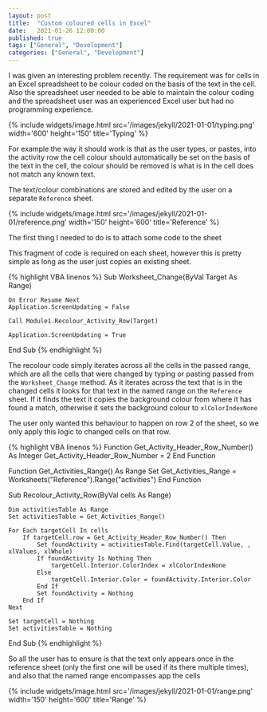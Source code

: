 ```yaml
---
layout: post
title:  "Custom coloured cells in Excel"
date:   2021-01-26 12:00:00
published: true
tags: ["General", "Development"]
categories: ["General", "Development"]
---
```


I was given an interesting problem recently. The requirement was for cells in an Excel spreadsheet to be colour coded on the basis of the text in the cell. Also the spreadsheet user needed to be able to maintain the colour coding and the spreadsheet user was an experienced Excel user but had no programming experience.

{% include widgets/image.html src='/images/jekyll/2021-01-01/typing.png' width='600' height='150' title='Typing' %}

For example the way it should work is that as the user types, or pastes, into the activity row the cell colour should automatically be set on the basis of the text in the cell, the colour should be removed is what is in the cell does not match any known text.

The text/colour combinations are stored and edited by the user on a separate `Reference` sheet.

{% include widgets/image.html src='/images/jekyll/2021-01-01/reference.png' width='150' height='600' title='Reference' %}

The first thing I needed to do is to attach some code to the sheet

This fragment of code is required on each sheet, however this is pretty simple as long as the user just copies an existing sheet.

{% highlight VBA linenos %}
Sub Worksheet_Change(ByVal Target As Range)

    On Error Resume Next
    Application.ScreenUpdating = False
    
    Call Module1.Recolour_Activity_Row(Target)
    
    Application.ScreenUpdating = True

End Sub
{% endhighlight %}

The recolour code simply iterates across all the cells in the passed range, which are all the cells that were changed by typing or pasting passed from the `Worksheet_Change` method. As it iterates across the text that is in the changed cells it looks for that text in the named range on the `Reference` sheet. If it finds the text it copies the background colour from where it has found a match, otherwise it sets the background colour to `xlColorIndexNone`

The user only wanted this behaviour to happen on row 2 of the sheet, so we only apply this logic to changed cells on that row.

{% highlight VBA linenos %}
Function Get_Activity_Header_Row_Number() As Integer
    Get_Activity_Header_Row_Number = 2
End Function

Function Get_Activities_Range() As Range
    Set Get_Activities_Range = Worksheets("Reference").Range("activities")
End Function

Sub Recolour_Activity_Row(ByVal cells As Range)

    Dim activitiesTable As Range
    Set activitiesTable = Get_Activities_Range()
    
    For Each targetCell In cells
        If targetCell.row = Get_Activity_Header_Row_Number() Then
            Set foundActivity = activitiesTable.Find(targetCell.Value, , xlValues, xlWhole)
            If foundActivity Is Nothing Then
                targetCell.Interior.ColorIndex = xlColorIndexNone
            Else
                targetCell.Interior.Color = foundActivity.Interior.Color
            End If
            Set foundActivity = Nothing
        End If
    Next

    Set targetCell = Nothing
    Set activitiesTable = Nothing

End Sub
{% endhighlight %}

So all the user has to ensure is that the text only appears once in the reference sheet (only the first one will be used if its there multiple times), and also that the named range encompasses app the cells

{% include widgets/image.html src='/images/jekyll/2021-01-01/range.png' width='150' height='600' title='Range' %}
